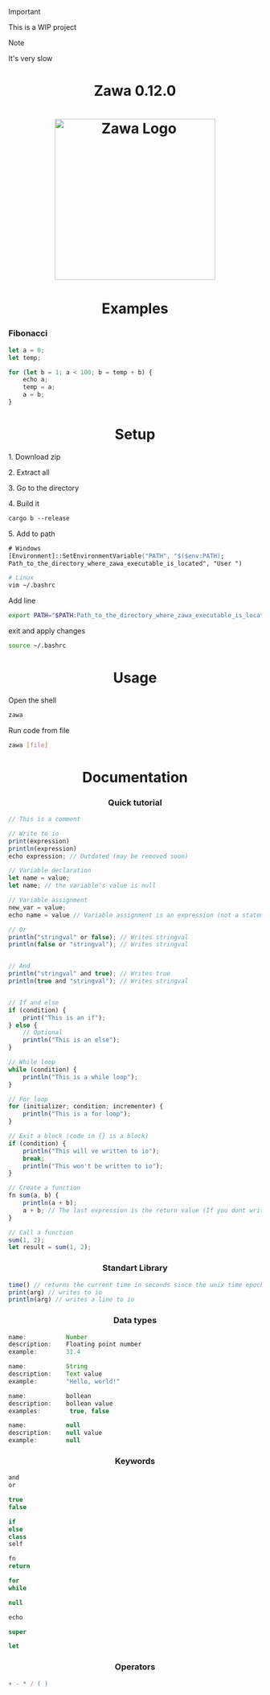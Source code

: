 > [!IMPORTANT]  
> This is a WIP project

> [!NOTE]  
> It's very slow


<h1 align="center">
    Zawa 0.12.0
</h1>

<h1 align="center">
  <img src="zawa_logo.svg" alt="Zawa Logo" style="height: 320px;">
</h1>

<h1 align="center">
    Examples
</h1>

<h3 align="left">
    Fibonacci
</h3>

```js
let a = 0;
let temp;

for (let b = 1; a < 100; b = temp + b) {
    echo a;
    temp = a;
    a = b;
}
```

<h1 align="center">
    Setup
</h1>

<p align="left">
    1. Download zip
</p>

<p align="left">
    2. Extract all
</p>

<p align="left">
    3. Go to the directory
</p>

<p align="left">
    4. Build it
</p>

```ps
cargo b --release
```

<p align="left">
    5. Add to path
</p>

```ps
# Windows
[Environment]::SetEnvironmentVariable("PATH", "$($env:PATH);
Path_to_the_directory_where_zawa_executable_is_located", "User ")
```

```bash
# Linux
vim ~/.bashrc
```
Add line
```bash
export PATH="$PATH:Path_to_the_directory_where_zawa_executable_is_located"
```
exit and apply changes
```bash
source ~/.bashrc
```

<h1 align="center">
    Usage
</h1>

<p align="left">
    Open the shell
</p>

```bash
zawa
```

<p align="left">
    Run code from file
</p>

```bash
zawa [file]
```

<h1 align="center">
    Documentation
</h1>

<h3 align="center">
    Quick tutorial
</h1>

```js
// This is a comment

// Write to io
print(expression)
println(expression)
echo expression; // Outdated (may be removed soon)

// Variable declaration
let name = value;
let name; // the variable's value is null

// Variable assignment
new_var = value;
echo name = value // Variable assignment is an expression (not a statement). It returns the new value

// Or
println("stringval" or false); // Writes stringval
println(false or "stringval"); // Writes stringval


// And
println("stringval" and true); // Writes true
println(true and "stringval"); // Writes stringval


// If and else
if (condition) {
    print("This is an if");
} else {
    // Optional
    println("This is an else");
}

// While loop
while (condition) {
    println("This is a while loop");
}

// For loop
for (initializer; condition; incrementer) {
    println("This is a for loop");
}

// Exit a block (code in {} is a block)
if (condition) {
    println("This will ve written to io");
    break;
    println("This won't be written to io");
}

// Create a function
fn sum(a, b) {
    println(a + b);
    a + b; // The last expression is the return value (If you dont write it the program crashes)
}

// Call a function
sum(1, 2);
let result = sum(1, 2);
```

<h3 align="center">
    Standart Library
</h3>

```js
time() // returns the current time in seconds since the unix time epoch
print(arg) // writes to io
println(arg) // writes a line to io
```

<h3 align="center">
    Data types
</h3>

```js
name:           Number
description:    Floating point number
example:        31.4
```

```js
name:           String
description:    Text value
example:        "Hello, world!"
```

```js
name:           bollean
description:    bollean value
examples:        true, false
```

```js
name:           null
description:    null value
example:        null
```

<h3 align="center">
    Keywords
</h3>

```js
and
or

true
false

if
else
class
self

fn
return

for
while

null

echo

super

let
```

<h3 align="center">
    Operators
</h3>

```js
+ - * / ( )
```
